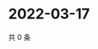 # 2022-03-17

共 0 条

<!-- BEGIN WEIBO -->
<!-- 最后更新时间 Thu Mar 17 2022 15:14:31 GMT+0800 (China Standard Time) -->

<!-- END WEIBO -->
